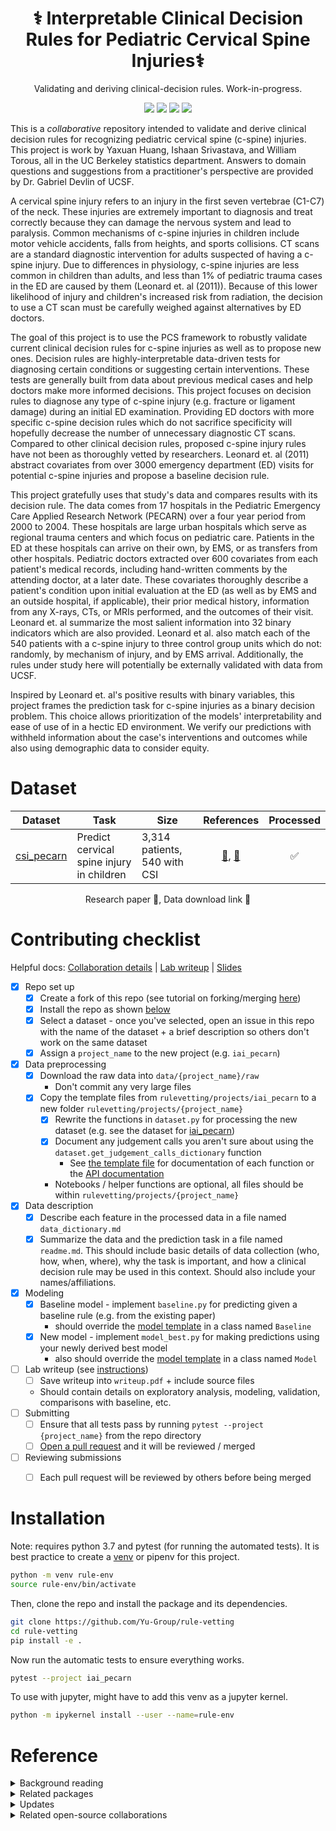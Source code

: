 <h1 align="center">⚕️ Interpretable Clinical Decision Rules for Pediatric Cervical Spine Injuries⚕️️</h1>
<p align="center"> Validating and deriving clinical-decision rules. Work-in-progress.
</p>

<p align="center">
  <img src="https://img.shields.io/badge/license-mit-blue.svg">
  <img src="https://img.shields.io/badge/python-3.7-blue">
  <a href="https://github.com/Yu-Group/rule-vetting/actions"><img src="https://github.com/Yu-Group/rule-vetting/workflows/tests/badge.svg"></a>
  <img src="https://img.shields.io/github/checks-status/Yu-Group/rule-vetting/master">
</p>  

This is a *collaborative* repository intended to validate and derive clinical decision rules for recognizing pediatric cervical spine (c-spine) injuries. This project is work by Yaxuan Huang, Ishaan Srivastava, and William Torous, all in the UC Berkeley statistics department. Answers to domain questions and suggestions from a practitioner's perspective are provided by Dr. Gabriel Devlin of UCSF.

A cervical spine injury refers to an injury in the first seven vertebrae (C1-C7) of the neck. These injuries are extremely important to diagnosis and treat correctly because they can damage the nervous system and lead to paralysis. Common mechanisms of c-spine injuries in children include motor vehicle accidents, falls from heights, and sports collisions. CT scans are a standard diagnostic intervention for adults suspected of having a c-spine injury. Due to differences in physiology, c-spine injuries are less common in children than adults, and less than $1 \%$ of pediatric trauma cases in the ED are caused by them (Leonard et. al (2011)). Because of this lower likelihood of injury and children's increased risk from radiation, the decision to use a CT scan must be carefully weighed against alternatives by ED doctors. 

The goal of this project is to use the PCS framework to robustly validate current clinical decision rules for c-spine injuries as well as to propose new ones. Decision rules are highly-interpretable data-driven tests for diagnosing certain conditions or suggesting certain interventions. These tests are generally built from data about previous medical cases and help doctors make more informed decisions. This project focuses on decision rules to diagnose any type of c-spine injury (e.g. fracture or ligament damage) during an initial ED examination. Providing ED doctors with more specific c-spine decision rules which do not sacrifice specificity will hopefully decrease the number of unnecessary diagnostic CT scans. Compared to other clinical decision rules, proposed c-spine injury rules have not been as thoroughly vetted by researchers. Leonard et. al (2011) abstract covariates from over 3000 emergency department (ED) visits for potential c-spine injuries and propose a baseline decision rule.

This project gratefully uses that study's data and compares results with its decision rule. The data comes from 17 hospitals in the Pediatric Emergency Care Applied Research Network (PECARN) over a four year period from 2000 to 2004. These hospitals are large urban hospitals which serve as regional trauma centers and which focus on pediatric care. Patients in the ED at these hospitals can arrive on their own, by EMS, or as transfers from other hospitals. Pediatric doctors extracted over 600 covariates from each patient's medical records, including hand-written comments by the attending doctor, at a later date. These covariates thoroughly describe a patient's condition upon initial evaluation at the ED (as well as by EMS and an outside hospital, if applicable), their prior medical history, information from any X-rays, CTs, or MRIs performed, and the outcomes of their visit. Leonard et. al summarize the most salient information into 32 binary indicators which are also provided. Leonard et al. also match each of the 540 patients with a c-spine injury to three control group units which do not: randomly, by mechanism of injury, and by EMS arrival. Additionally, the rules under study here will potentially be externally validated with data from UCSF.

Inspired by Leonard et. al's positive results with binary variables, this project frames the prediction task for c-spine injuries as a binary decision problem. This choice allows prioritization of the models' interpretability and ease of use of in a hectic ED environment. We verify our predictions with withheld information about the case's interventions and outcomes while also using demographic data to consider equity.

# Dataset

| Dataset |  Task                                                        | Size                            | References | Processed |
| ---------- | ----- | ----------------------------------------------------------- | :-------------------------------: | :--: |
|[csi_pecarn](rulevetting/projects/csi_pecarn)| Predict cervical spine injury in children | 3,314 patients, 540 with CSI | [📄](https://pecarn.org/studyDatasets/documents/Kuppermann_2009_The-Lancet_000.pdf), [🔗](https://pecarn.org/datasets/) |✅|


<p align="center">
    Research paper 📄, Data download link 🔗 
</br>
</p>

# Contributing checklist

Helpful docs: [Collaboration details](docs/collaborating_for_data_scientists.md) | [Lab writeup](docs/lab_writeup.md) | [Slides](https://rules.csinva.io/pres/index.html#/)

- [x] Repo set up
  - [x] Create a fork of this repo (see tutorial on forking/merging [here](https://jarv.is/notes/how-to-pull-request-fork-github/))
  - [x] Install the repo as shown [below](https://github.com/Yu-Group/rule-vetting#installation)
  - [x] Select a dataset - once you've selected, open an issue in this repo with the name of the dataset + a brief description so others don't work on the same dataset 	
  - [x] Assign a `project_name` to the new project (e.g. `iai_pecarn`) 	
- [x] Data preprocessing
  - [x] Download the raw data into `data/{project_name}/raw`
    - Don't commit any very large files
  - [x] Copy the template files from `rulevetting/projects/iai_pecarn` to a new folder `rulevetting/projects/{project_name}`
	- [x] Rewrite the functions in `dataset.py` for processing the new dataset (e.g. see the dataset for [iai_pecarn](rulevetting/projects/iai_pecarn/dataset.py))
    - [x] Document any judgement calls you aren't sure about using the `dataset.get_judgement_calls_dictionary` function
        - See [the template file](rulevetting/templates/dataset.py) for documentation of each function or the [API documentation](https://yu-group.github.io/rule-vetting/)
    - Notebooks / helper functions are optional, all files should be within `rulevetting/projects/{project_name}`
- [x] Data description
  - [x] Describe each feature in the processed data in a file named `data_dictionary.md`
  - [x] Summarize the data and the prediction task in a file named `readme.md`. This should include basic details of data collection (who, how, when, where), why the task is important, and how a clinical decision rule may be used in this context. Should also include your names/affiliations.
- [x] Modeling
  - [x] Baseline model - implement `baseline.py` for predicting given a baseline rule (e.g. from the existing paper)
    - should override the [model template](rulevetting/templates/model.py) in a class named `Baseline`
  - [x] New model - implement `model_best.py` for making predictions using your newly derived best model
    - also should override the [model template](rulevetting/templates/model.py) in a class named `Model`
- [ ] Lab writeup (see [instructions](docs/lab_writeup.md))    
  - [ ] Save writeup into `writeup.pdf` + include source files
  - Should contain details on exploratory analysis, modeling, validation, comparisons with baseline, etc.
- [ ] Submitting
  - [ ] Ensure that all tests pass by running `pytest --project {project_name}` from the repo directory
  - [ ] [Open a pull request](https://jarv.is/notes/how-to-pull-request-fork-github/) and it will be reviewed / merged
- [ ] Reviewing submissions
  - [ ] Each pull request will be reviewed by others before being merged



# Installation

Note: requires python 3.7 and pytest (for running the automated tests). 
It is best practice to create a [venv](https://docs.python.org/3/tutorial/venv.html) or pipenv for this project.

```bash
python -m venv rule-env
source rule-env/bin/activate
```

Then, clone the repo and install the package and its dependencies.

```bash
git clone https://github.com/Yu-Group/rule-vetting
cd rule-vetting
pip install -e .
```

Now run the automatic tests to ensure everything works.

```bash
pytest --project iai_pecarn
```

To use with jupyter, might have to add this venv as a jupyter kernel.

```bash
python -m ipykernel install --user --name=rule-env
```
# Reference
<details>
<summary>Background reading</summary>
<ul>
  <li>Be familiar with the <a href="https://github.com/csinva/imodels">imodels</a>: package</li>
  <li>See the <a href="https://www.equator-network.org/reporting-guidelines/tripod-statement/">TRIPOD</a> statement on medical reporting</li>
  <li>See the <a href="https://www.pnas.org/content/117/8/3920">Veridical data science</a> paper</li>
</ul>
</details>

<details>
<summary>Related packages</summary>
<ul>
  <li><a href="https://github.com/csinva/imodels">imodels</a>: rule-based modeling</li>
  <li><a href="https://github.com/Yu-Group/veridical-flow">veridical-flow</a>: stability-based analysis</li>
  <li><a href="https://github.com/trevorstephens/gplearn/tree/ad57cb18caafdb02cca861aea712f1bf3ed5016e">gplearn</a>: symbolic regression/classification</li>
  <li><a href="https://github.com/dswah/pyGAM">pygam</a>: generative additive models</li>
  <li><a href="https://github.com/interpretml/interpret">interpretml</a>: boosting-based gam</li>
</ul>
</details>

<details>
<summary>Updates</summary>
<ul>
  <li>For updates, star the repo, <a href="https://github.com/csinva/csinva.github.io">see this related repo</a>, or follow <a href="https://twitter.com/csinva_">@csinva_</a></li>
  <li>Please make sure to give authors of original datasets appropriate credit!</li>
  <li>Contributing: pull requests <a href="https://github.com/csinva/imodels/blob/master/docs/contributing.md">very welcome</a>!</li>
</ul>
</details>

<details>
<summary>Related open-source collaborations</summary>
<ul>
  <li>The <a href="https://github.com/csinva/imodels">imodels package</a> maintains many of the rule-based models here</li>
  <li>Inspired by the <a href="https://github.com/csinva/imodels">BIG-bench</a> effort.</li>
  <li>See also <a href="https://github.com/GEM-benchmark/NL-Augmenter">NL-Augmenter</a> and <a href="https://github.com/allenai/natural-instructions-expansion">NLI-Expansion</a></li>
</ul>
</details>

